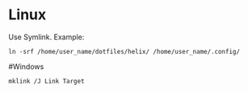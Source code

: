 # Linux
Use Symlink. Example:
```
ln -srf /home/user_name/dotfiles/helix/ /home/user_name/.config/
```
#Windows
```  
mklink /J Link Target
```
